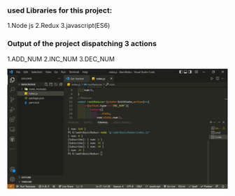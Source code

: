 ### used Libraries for this project:

1.Node js
2.Redux
3.javascript(ES6)

### Output of the project dispatching 3 actions

1.ADD_NUM
2.INC_NUM
3.DEC_NUM

<p>
<img src="./project.png">
</p>
